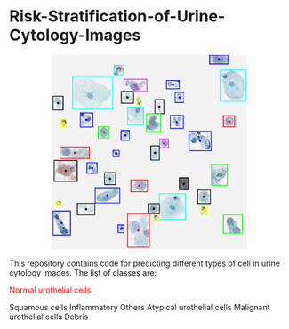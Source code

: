 # Risk-Stratification-of-Urine-Cytology-Images
<p align="center">
  <img src="https://github.com/ruqayya/Risk-Stratification-of-Urine-Cytology-Images/blob/main/etc/cell_overlay.png" width="350" title="Network prediction">
</p>

<p>This repository contains code for predicting different types of cell in urine cytology images. The list of classes are:</p>
<p style="color:red"> Normal urothelial cells</p>
Squamous cells
Inflammatory
Others
Atypical urothelial cells
Malignant urothelial cells
Debris

 






